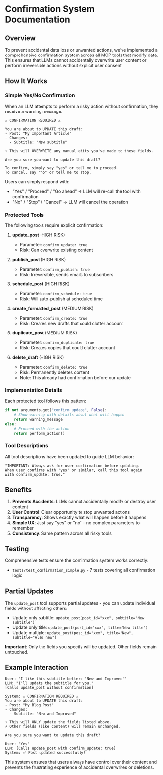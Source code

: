 # Confirmation System Documentation

## Overview

To prevent accidental data loss or unwanted actions, we've implemented a comprehensive confirmation system across all MCP tools that modify data. This ensures that LLMs cannot accidentally overwrite user content or perform irreversible actions without explicit user consent.

## How It Works

### Simple Yes/No Confirmation

When an LLM attempts to perform a risky action without confirmation, they receive a warning message:

```
⚠️ CONFIRMATION REQUIRED ⚠️

You are about to UPDATE this draft:
- Post: "My Important Article"
- Changes:
  - Subtitle: "New subtitle"

⚡ This will OVERWRITE any manual edits you've made to these fields.

Are you sure you want to update this draft?

To confirm, simply say "yes" or tell me to proceed.
To cancel, say "no" or tell me to stop.
```

Users can simply respond with:
- "Yes" / "Proceed" / "Go ahead" → LLM will re-call the tool with confirmation
- "No" / "Stop" / "Cancel" → LLM will cancel the operation

### Protected Tools

The following tools require explicit confirmation:

1. **update_post** (HIGH RISK)
   - Parameter: `confirm_update: true`
   - Risk: Can overwrite existing content

2. **publish_post** (HIGH RISK)
   - Parameter: `confirm_publish: true`
   - Risk: Irreversible, sends emails to subscribers

3. **schedule_post** (HIGH RISK)
   - Parameter: `confirm_schedule: true`
   - Risk: Will auto-publish at scheduled time

4. **create_formatted_post** (MEDIUM RISK)
   - Parameter: `confirm_create: true`
   - Risk: Creates new drafts that could clutter account

5. **duplicate_post** (MEDIUM RISK)
   - Parameter: `confirm_duplicate: true`
   - Risk: Creates copies that could clutter account

6. **delete_draft** (HIGH RISK)
   - Parameter: `confirm_delete: true`
   - Risk: Permanently deletes content
   - Note: This already had confirmation before our update

### Implementation Details

Each protected tool follows this pattern:

```python
if not arguments.get("confirm_update", False):
    # Show warning with details about what will happen
    return warning_message
else:
    # Proceed with the action
    return perform_action()
```

### Tool Descriptions

All tool descriptions have been updated to guide LLM behavior:

```
"IMPORTANT: Always ask for user confirmation before updating. 
When user confirms with 'yes' or similar, call this tool again 
with confirm_update: true."
```

## Benefits

1. **Prevents Accidents**: LLMs cannot accidentally modify or destroy user content
2. **User Control**: Clear opportunity to stop unwanted actions
3. **Transparency**: Shows exactly what will happen before it happens
4. **Simple UX**: Just say "yes" or "no" - no complex parameters to remember
5. **Consistency**: Same pattern across all risky tools

## Testing

Comprehensive tests ensure the confirmation system works correctly:
- `tests/test_confirmation_simple.py` - 7 tests covering all confirmation logic

## Partial Updates

The `update_post` tool supports partial updates - you can update individual fields without affecting others:

- Update only subtitle: `update_post(post_id="xxx", subtitle="New subtitle")`
- Update only title: `update_post(post_id="xxx", title="New title")`
- Update multiple: `update_post(post_id="xxx", title="New", subtitle="Also new")`

**Important**: Only the fields you specify will be updated. Other fields remain untouched.

## Example Interaction

```
User: "I like this subtitle better: 'New and Improved'"
LLM: "I'll update the subtitle for you."
[Calls update_post without confirmation]

System: ⚠️ CONFIRMATION REQUIRED ⚠️
You are about to UPDATE this draft:
- Post: "My Blog Post"
- Changes:
  - Subtitle: "New and Improved"

⚡ This will ONLY update the fields listed above.
⚡ Other fields (like content) will remain unchanged.

Are you sure you want to update this draft?

User: "Yes"
LLM: [Calls update_post with confirm_update: true]
System: ✅ Post updated successfully!
```

This system ensures that users always have control over their content and prevents the frustrating experience of accidental overwrites or deletions.